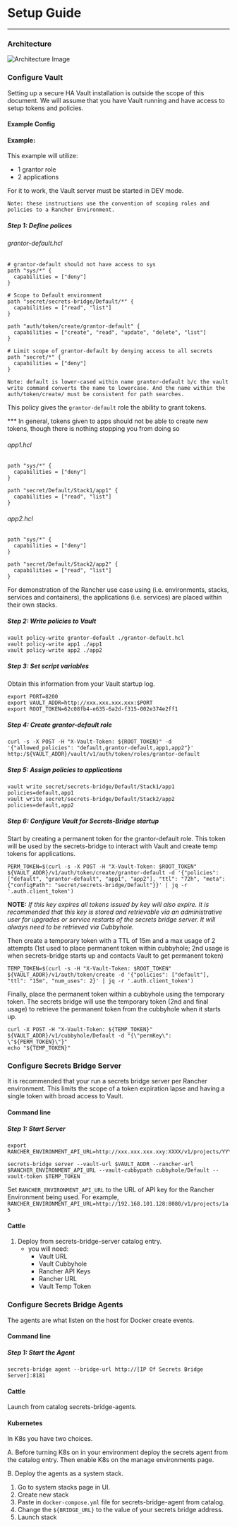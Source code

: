 # Setup Guide
----

### Architecture

![Architecture Image](https://cdn.rawgit.com/rancher/secrets-bridge/master/docs/secrets_bridge_arch.svg)


### Configure Vault

Setting up a secure HA Vault installation is outside the scope of this document. We will assume that you have Vault running and have access to setup tokens and policies.


#### Example Config

#### Example:

This example will utilize:

* 1 grantor role
* 2 applications

For it to work, the Vault server must be started in DEV mode.

```
Note: these instructions use the convention of scoping roles and policies to a Rancher Environment.
```  

##### Step 1: Define polices

###### grantor-default.hcl

```
# grantor-default should not have access to sys
path "sys/*" {
  capabilities = ["deny"]
}

# Scope to Default environment
path "secret/secrets-bridge/Default/*" {
  capabilities = ["read", "list"]
}

path "auth/token/create/grantor-default" {
  capabilities = ["create", "read", "update", "delete", "list"]
}

# Limit scope of grantor-default by denying access to all secrets
path "secret/*" {
  capabilities = ["deny"]
}
```
`Note: default is lower-cased within name grantor-default b/c the vault write command converts the name to lowercase. And the name within the auth/token/create/ must be consistent for path searches.`

This policy gives the `grantor-default` role the ability to grant tokens.

\*\*\* In general, tokens given to apps should not be able to create new tokens, though there is nothing stopping you from doing so

###### app1.hcl

```
path "sys/*" {
  capabilities = ["deny"]
}

path "secret/Default/Stack1/app1" {
  capabilities = ["read", "list"]
}

```

###### app2.hcl

```
path "sys/*" {
  capabilities = ["deny"]
}

path "secret/Default/Stack2/app2" {
  capabilities = ["read", "list"]
}

```
For demonstration of the Rancher use case using (i.e. environments, stacks, services and containers), the applications (i.e. services) are placed within their own stacks.

##### Step 2: Write policies to Vault

```
vault policy-write grantor-default ./grantor-default.hcl
vault policy-write app1 ./app1
vault policy-write app2 ./app2
```

##### Step 3: Set script variables

Obtain this information from your Vault startup log.

```
export PORT=8200
export VAULT_ADDR=http://xxx.xxx.xxx.xxx:$PORT
export ROOT_TOKEN=62c08fb4-e635-6a2d-f315-002e374e2ff1
```

##### Step 4: Create grantor-default role

```
curl -s -X POST -H "X-Vault-Token: ${ROOT_TOKEN}" -d '{"allowed_policies": "default,grantor-default,app1,app2"}' http:/${VAULT_ADDR}/vault/v1/auth/token/roles/grantor-default
```

##### Step 5: Assign policies to applications

```
vault write secret/secrets-bridge/Default/Stack1/app1 policies=default,app1
vault write secret/secrets-bridge/Default/Stack2/app2 policies=default,app2
```

##### Step 6: Configure Vault for Secrets-Bridge startup

Start by creating a permanent token for the grantor-default role. This token will be used by the secrets-bridge to interact with Vault and create temp tokens for applications.

```
PERM_TOKEN=$(curl -s -X POST -H "X-Vault-Token: $ROOT_TOKEN" ${VAULT_ADDR}/v1/auth/token/create/grantor-default -d '{"policies": ["default", "grantor-default", "app1", "app2"], "ttl": "72h", "meta": {"configPath": "secret/secrets-bridge/Default"}}' | jq -r '.auth.client_token')
```

**NOTE:** _If this key expires all tokens issued by key will also expire. It is recommended that this key is stored and retrievable via an administrative user for upgrades or service restarts of the secrets bridge server. It will always need to be retrieved via Cubbyhole._


Then create a temporary token with a TTL of 15m and a max usage of 2 attempts (1st used to place permanent token within cubbyhole; 2nd usage is when secrets-bridge starts up and contacts Vault to get permanent token)

```
TEMP_TOKEN=$(curl -s -H "X-Vault-Token: $ROOT_TOKEN" ${VAULT_ADDR}/v1/auth/token/create -d '{"policies": ["default"], "ttl": "15m", "num_uses": 2}' | jq -r '.auth.client_token')
```

Finally, place the permanent token within a cubbyhole using the temporary token. The secrets bridge will use the temporary token (2nd and final usage) to retrieve the permanent token from the cubbyhole when it starts up.

```
curl -X POST -H "X-Vault-Token: ${TEMP_TOKEN}" ${VAULT_ADDR}/v1/cubbyhole/Default -d "{\"permKey\": \"${PERM_TOKEN}\"}"
echo "${TEMP_TOKEN}"
```

### Configure Secrets Bridge Server

It is recommended that your run a secrets bridge server per Rancher environment. This limits the scope of a token expiration lapse and having a single token with broad access to Vault.

#### Command line
##### Step 1: Start Server

```
export RANCHER_ENVIRONMENT_API_URL=http://xxx.xxx.xxx.xxy:XXXX/v1/projects/YYY

secrets-bridge server --vault-url $VAULT_ADDR --rancher-url $RANCHER_ENVIRONMENT_API_URL --vault-cubbypath cubbyhole/Default --vault-token $TEMP_TOKEN
```

Set `RANCHER_ENVIRONMENT_API_URL` to the URL of API key for the Rancher Environment being used. For example, `RANCHER_ENVIRONMENT_API_URL=http://192.168.101.128:8080/v1/projects/1a5`

#### Cattle

1. Deploy from secrets-bridge-server catalog entry.
	* you will need:
		* Vault URL
		* Vault Cubbyhole
		* Rancher API Keys
		* Rancher URL
		* Vault Temp Token

### Configure Secrets Bridge Agents

 The agents are what listen on the host for Docker create events.

#### Command line
##### Step 1: Start the Agent

```
secrets-bridge agent --bridge-url http://[IP Of Secrets Bridge Server]:8181
```

#### Cattle

Launch from catalog secrets-bridge-agents.

#### Kubernetes

In K8s you have two choices.

A. Before turning K8s on in your environment deploy the secrets agent from the catalog entry. Then enable K8s on the manage environments page.

B. Deploy the agents as a system stack.

1. Go to system stacks page in UI.
2. Create new stack
3. Paste in `docker-compose.yml` file for secrets-bridge-agent from catalog.
4. Change the `${BRIDGE_URL}` to the value of your secrets bridge address. 
4. Launch stack




